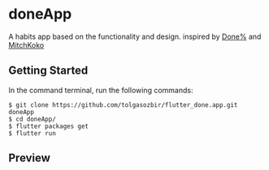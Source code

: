 # doneApp

A habits app based on the functionality and design.
inspired by [Done%](https://apps.apple.com/us/app/done/id1597997515?itscg=30200&itsct=apps_box_link) and [MitchKoko](https://mitchkoko.app)

## Getting Started

In the command terminal, run the following commands:

```shell
$ git clone https://github.com/tolgasozbir/flutter_done.app.git doneApp
$ cd doneApp/
$ flutter packages get
$ flutter run
```

## Preview


